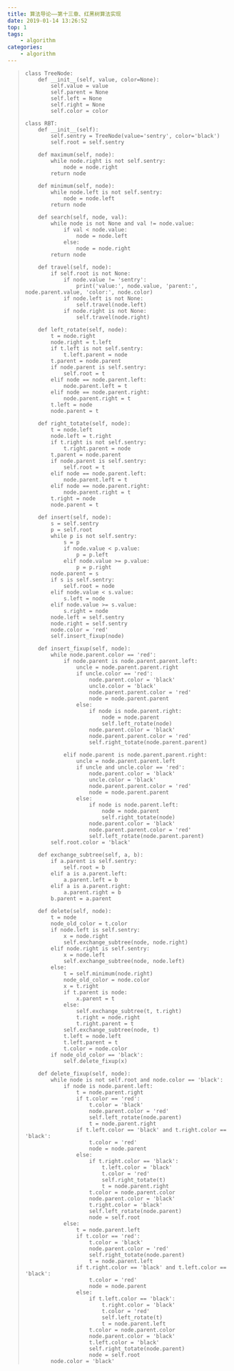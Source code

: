 ```yaml
---
title: 算法导论——第十三章、红黑树算法实现
date: 2019-01-14 13:26:52
top: 1
tags: 
	- algorithm
categories: 
	- algorithm
---
```

>     
>     class TreeNode:
>         def __init__(self, value, color=None):
>             self.value = value
>             self.parent = None
>             self.left = None
>             self.right = None
>             self.color = color
>     
>     class RBT:
>         def __init__(self):
>             self.sentry = TreeNode(value='sentry', color='black')
>             self.root = self.sentry
>     
>         def maximum(self, node):
>             while node.right is not self.sentry:
>                 node = node.right
>             return node
>     
>         def minimum(self, node):
>             while node.left is not self.sentry:
>                 node = node.left
>             return node
>     
>         def search(self, node, val):
>             while node is not None and val != node.value:
>                 if val < node.value:
>                     node = node.left
>                 else:
>                     node = node.right
>             return node
>     
>         def travel(self, node):
>             if self.root is not None:
>                 if node.value != 'sentry':
>                     print('value:', node.value, 'parent:', node.parent.value, 'color:', node.color)
>                 if node.left is not None:
>                     self.travel(node.left)
>                 if node.right is not None:
>                     self.travel(node.right)
>     
>         def left_rotate(self, node):
>             t = node.right
>             node.right = t.left
>             if t.left is not self.sentry:
>                 t.left.parent = node
>             t.parent = node.parent
>             if node.parent is self.sentry:
>                 self.root = t
>             elif node == node.parent.left:
>                 node.parent.left = t
>             elif node == node.parent.right:
>                 node.parent.right = t
>             t.left = node
>             node.parent = t
>     
>         def right_totate(self, node):
>             t = node.left
>             node.left = t.right
>             if t.right is not self.sentry:
>                 t.right.parent = node
>             t.parent = node.parent
>             if node.parent is self.sentry:
>                 self.root = t
>             elif node == node.parent.left:
>                 node.parent.left = t
>             elif node == node.parent.right:
>                 node.parent.right = t
>             t.right = node
>             node.parent = t
>     
>         def insert(self, node):
>             s = self.sentry
>             p = self.root
>             while p is not self.sentry:
>                 s = p
>                 if node.value < p.value:
>                     p = p.left
>                 elif node.value >= p.value:
>                     p = p.right
>             node.parent = s
>             if s is self.sentry:
>                 self.root = node
>             elif node.value < s.value:
>                 s.left = node
>             elif node.value >= s.value:
>                 s.right = node
>             node.left = self.sentry
>             node.right = self.sentry
>             node.color = 'red'
>             self.insert_fixup(node)
>     
>         def insert_fixup(self, node):
>             while node.parent.color == 'red':
>                 if node.parent is node.parent.parent.left:
>                     uncle = node.parent.parent.right
>                     if uncle.color == 'red':
>                         node.parent.color = 'black'
>                         uncle.color = 'black'
>                         node.parent.parent.color = 'red'
>                         node = node.parent.parent
>                     else:
>                         if node is node.parent.right:
>                             node = node.parent
>                             self.left_rotate(node)
>                         node.parent.color = 'black'
>                         node.parent.parent.color = 'red'
>                         self.right_totate(node.parent.parent)
>     
>                 elif node.parent is node.parent.parent.right:
>                     uncle = node.parent.parent.left
>                     if uncle and uncle.color == 'red':
>                         node.parent.color = 'black'
>                         uncle.color = 'black'
>                         node.parent.parent.color = 'red'
>                         node = node.parent.parent
>                     else:
>                         if node is node.parent.left:
>                             node = node.parent
>                             self.right_totate(node)
>                         node.parent.color = 'black'
>                         node.parent.parent.color = 'red'
>                         self.left_rotate(node.parent.parent)
>             self.root.color = 'black'
>     
>         def exchange_subtree(self, a, b):
>             if a.parent is self.sentry:
>                 self.root = b
>             elif a is a.parent.left:
>                 a.parent.left = b
>             elif a is a.parent.right:
>                 a.parent.right = b
>             b.parent = a.parent
>     
>         def delete(self, node):
>             t = node
>             node_old_color = t.color
>             if node.left is self.sentry:
>                 x = node.right
>                 self.exchange_subtree(node, node.right)
>             elif node.right is self.sentry:
>                 x = node.left
>                 self.exchange_subtree(node, node.left)
>             else:
>                 t = self.minimum(node.right)
>                 node_old_color = node.color
>                 x = t.right
>                 if t.parent is node:
>                     x.parent = t
>                 else:
>                     self.exchange_subtree(t, t.right)
>                     t.right = node.right
>                     t.right.parent = t
>                 self.exchange_subtree(node, t)
>                 t.left = node.left
>                 t.left.parent = t
>                 t.color = node.color
>             if node_old_color == 'black':
>                 self.delete_fixup(x)
>     
>         def delete_fixup(self, node):
>             while node is not self.root and node.color == 'black':
>                 if node is node.parent.left:
>                     t = node.parent.right
>                     if t.color == 'red':
>                         t.color = 'black'
>                         node.parent.color = 'red'
>                         self.left_rotate(node.parent)
>                         t = node.parent.right
>                     if t.left.color == 'black' and t.right.color == 'black':
>                         t.color = 'red'
>                         node = node.parent
>                     else:
>                         if t.right.color == 'black':
>                             t.left.color = 'black'
>                             t.color = 'red'
>                             self.right_totate(t)
>                             t = node.parent.right
>                         t.color = node.parent.color
>                         node.parent.color = 'black'
>                         t.right.color = 'black'
>                         self.left_rotate(node.parent)
>                         node = self.root
>                 else:
>                     t = node.parent.left
>                     if t.color == 'red':
>                         t.color = 'black'
>                         node.parent.color = 'red'
>                         self.right_totate(node.parent)
>                         t = node.parent.left
>                     if t.right.color == 'black' and t.left.color == 'black':
>                         t.color = 'red'
>                         node = node.parent
>                     else:
>                         if t.left.color == 'black':
>                             t.right.color = 'black'
>                             t.color = 'red'
>                             self.left_rotate(t)
>                             t = node.parent.left
>                         t.color = node.parent.color
>                         node.parent.color = 'black'
>                         t.left.color = 'black'
>                         self.right_totate(node.parent)
>                         node = self.root
>             node.color = 'black'
>